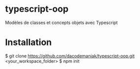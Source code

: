 # typescript-oop
Modèles de classes et concepts objets avec Typescript

# Installation
$ git clone https://github.com/dacodemaniak/typescript-oop.git <your_workspace_folder>
$ npm init
